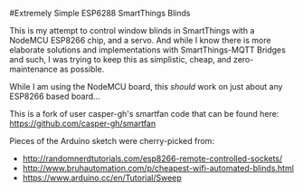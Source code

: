 
#Extremely Simple ESP6288 SmartThings Blinds

This is my attempt to control window blinds in SmartThings with a NodeMCU ESP8266 chip, and a servo. And while I know there is more elaborate solutions and implementations with SmartThings-MQTT Bridges and such, I was trying to keep this as simplistic, cheap, and zero-maintenance as possible.

While I am using the NodeMCU board, this <i>should</i> work on just about any ESP8266 based board...


This is a fork of user casper-gh's smartfan code that can be found here: https://github.com/casper-gh/smartfan

Pieces of the Arduino sketch were cherry-picked from: 
* http://randomnerdtutorials.com/esp8266-remote-controlled-sockets/
* http://www.bruhautomation.com/p/cheapest-wifi-automated-blinds.html
* https://www.arduino.cc/en/Tutorial/Sweep
